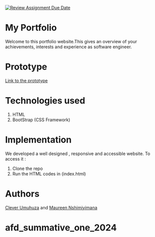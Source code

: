 [![Review Assignment Due Date](https://classroom.github.com/assets/deadline-readme-button-24ddc0f5d75046c5622901739e7c5dd533143b0c8e959d652212380cedb1ea36.svg)](https://classroom.github.com/a/mL7LFdoC)


# My Portfolio

Welcome to this portfolio website.This gives an overview of your achievements, interests and experience as software engineer.


# Prototype

[Link to the prototype](https://www.figma.com/file/rt2RDDiPAPgMJxDJA7GBA0/portifolio?type=design&node-id=117-37&mode=design&t=mkn0eQSWQInhmYvq-0)

# Technologies used

1. HTML
2. BootStrap (CSS Framework)

# Implementation

We developed a well designed , responsive and accessible website. To access it :
1. Clone the repo
2. Run the HTML codes in (index.html)

# Authors
[Clever Umuhuza](https://github.com/clever-cr) and [Maureen Nshimiyimana](https://github.com/mnshimiyimana)

# afd_summative_one_2024
